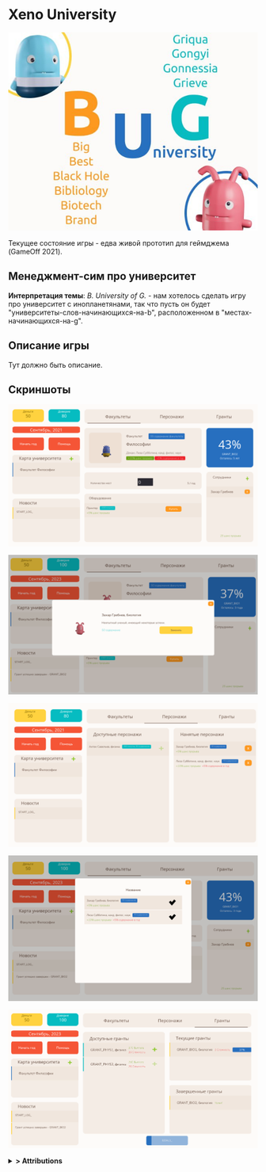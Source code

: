 # **Xeno University**

![title](https://raw.githubusercontent.com/VoidDruid/GameOff2021/master/_brand/banner.jpeg)

Текущее состояние игры - едва живой прототип для геймджема (GameOff 2021).

## Менеджмент-сим про университет

**Интерпретация темы**: *B. University of G.* - нам хотелось сделать игру про университет с инопланетянами, так что пусть он будет "университеты-слов-начинающихся-на-b", расположенном в "местах-начинающихся-на-g".

## Описание игры

Тут должно быть описание.

## Скриншоты

![faculty](https://raw.githubusercontent.com/VoidDruid/GameOff2021/master/_brand/screenshots/GameOff2021/faculty.png)

![detail](https://raw.githubusercontent.com/VoidDruid/GameOff2021/master/_brand/screenshots/GameOff2021/detail.png)

![characters](https://raw.githubusercontent.com/VoidDruid/GameOff2021/master/_brand/screenshots/GameOff2021/characters.png)

![choice](https://raw.githubusercontent.com/VoidDruid/GameOff2021/master/_brand/screenshots/GameOff2021/choice.png)

![grants](https://raw.githubusercontent.com/VoidDruid/GameOff2021/master/_brand/screenshots/GameOff2021/grants.png)

<details>
  <summary><b>> Attributions</b></summary>
  <ul>
    <li><i>Icons made by <a href="https://www.freepik.com">Freepik</a></i> from <a href="https://www.flaticon.com/">Flaticon</a></li>
    <li><a href="https://kenney.nl/assets">kenney.nl</a></li>
  </ul>
</details>
